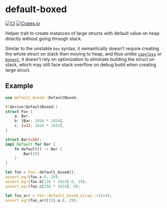 # default-boxed

[![CI](https://github.com/upsuper/default-boxed/workflows/CI/badge.svg)](https://github.com/upsuper/default-boxed/actions)
[![Crates.io](https://img.shields.io/crates/v/default-boxed.svg)](https://crates.io/crates/default-boxed)

<!-- cargo-sync-readme start -->

Helper trait to create instances of large structs with default value on heap directly
without going through stack.

Similar to the unstable `box` syntax,
it semantically doesn't require creating the whole struct on stack then moving to heap,
and thus unlike [`copyless`][copyless] or [`boxext`][boxext],
it doesn't rely on optimization to eliminate building the struct on stack,
which may still face stack overflow on debug build when creating large struct.

[copyless]: https://crates.io/crates/copyless
[boxext]: https://crates.io/crates/boxext

## Example

```rust
use default_boxed::DefaultBoxed;

#[derive(DefaultBoxed)]
struct Foo {
    a: Bar,
    b: [Bar; 1024 * 1024],
    c: [u32; 1024 * 1024],
}

struct Bar(u16);
impl Default for Bar {
    fn default() -> Bar {
        Bar(29)
    }
}

let foo = Foo::default_boxed();
assert_eq!(foo.a.0, 29);
assert_eq!(foo.b[128 * 1024].0, 29);
assert_eq!(foo.c[256 * 1024], 0);

let foo_arr = Foo::default_boxed_array::<16>();
assert_eq!(foo_arr[15].a.0, 29);
```

<!-- cargo-sync-readme end -->
